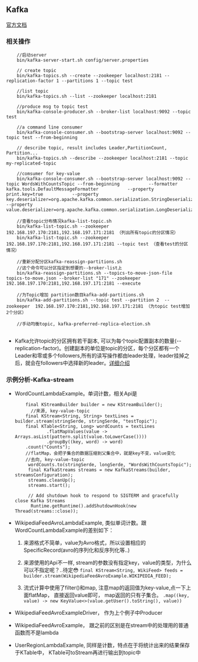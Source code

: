 ## Kafka


[官方文档](http://kafka.apache.org/documentation/)

### 相关操作

```
	//启动server
	bin/kafka-server-start.sh config/server.properties
	
	// create topic
	bin/kafka-topics.sh --create --zookeeper localhost:2181 --replication-factor 1 --partitions 1 --topic test
	
	//list topic
	bin/kafka-topics.sh --list --zookeeper localhost:2181
	
	//produce msg to topic test
	bin/kafka-console-producer.sh --broker-list localhost:9092 --topic test
	
	//a command line consumer
	bin/kafka-console-consumer.sh --bootstrap-server localhost:9092 --topic test --from-beginning
	
	// describe topic, result includes Leader,PartitionCount, Partition...
	bin/kafka-topics.sh --describe --zookeeper localhost:2181 --topic my-replicated-topic
	
	//comsumer for key-value
	bin/kafka-console-consumer.sh --bootstrap-server localhost:9092 --topic WordsWithCountsTopic --from-beginning           --formatter kafka.tools.DefaultMessageFormatter           --property print.key=true           --property key.deserializer=org.apache.kafka.common.serialization.StringDeserializer           --property value.deserializer=org.apache.kafka.common.serialization.LongDeserializer
	
	//查看topic分布情况kafka-list-topic.sh
	bin/kafka-list-topic.sh --zookeeper 192.168.197.170:2181,192.168.197.171:2181 （列出所有topic的分区情况）
	bin/kafka-list-topic.sh --zookeeper 192.168.197.170:2181,192.168.197.171:2181 --topic test （查看test的分区情况）
	
	//重新分配分区kafka-reassign-partitions.sh
	//这个命令可以分区指定到想要的--broker-list上
	bin/kafka-reassign-partitions.sh --topics-to-move-json-file topics-to-move.json --broker-list "171" --zookeeper 192.168.197.170:2181,192.168.197.171:2181 --execute 
	
	//为Topic增加 partition数目kafka-add-partitions.sh
	bin/kafka-add-partitions.sh --topic test --partition 2  --zookeeper  192.168.197.170:2181,192.168.197.171:2181 （为topic test增加2个分区）
	
	//手动均衡topic, kafka-preferred-replica-election.sh
	
```

+ Kafka允许topic的分区拥有若干副本, 可以为每个topic配置副本的数量(--replication-factor)。创建副本的单位是topic的分区，每个分区都有一个Leader和零或多个followers,所有的读写操作都由leader处理，leader挂掉之后，就会在followers中选择新的leader。[详细介绍](http://www.infoq.com/cn/articles/kafka-analysis-part-2/)

### 示例分析-Kafka-stream

+ WordCountLambdaExample。单词计数，相关Api是

		  final KStreamBuilder builder = new KStreamBuilder();
			//来源, key-value-topic
		  final KStream<String, String> textLines = builder.stream(stringSerde, stringSerde, "testTopic");
		  final KTable<String, Long> wordCounts = textLines
	     	      .flatMapValues(value -> Arrays.asList(pattern.split(value.toLowerCase())))
	     	      .groupBy((key, word) -> word)
	      .count("Counts");
	      //flatMap，会把子集合的数据压缩到父集合中，就是key不变，value变化
	      //去向, key-value-topic
	       wordCounts.to(stringSerde, longSerde, "WordsWithCountsTopic");
	       final KafkaStreams streams = new KafkaStreams(builder, streamsConfiguration);
	       streams.cleanUp();
    	   streams.start();
    	   
    	   // Add shutdown hook to respond to SIGTERM and gracefully close Kafka Streams
   			Runtime.getRuntime().addShutdownHook(new Thread(streams::close));
   			
+ WikipediaFeedAvroLambdaExample, 类似单词计数。跟WordCountLambdaExample的差别如下：
	1. 来源格式不简单，value为Avro格式，所以设置相应的SpecificRecord(avro的序列化和反序列化等..)
	2. 来源使用的Api不一样, stream的参数没有指定key，value的类型，为什么可以不指定呢？..待定😳    ```final KStream<String, WikiFeed> feeds = builder.stream(WikipediaFeedAvroExample.WIKIPEDIA_FEED);```
	
	3. 流式计算中使用了filter()和map, 注意map的返回值为key-value,点一下上面flatMap， 直接返回value即可， map返回的只有子集合。    ```.map((key, value) -> new KeyValue<>(value.getUser().toString(), value))```

+ WikipediaFeedAvroExampleDriver， 作为上个例子中Producer
+ WikipediaFeedAvroExample， 跟之前的区别是在stream中的处理用的普通函数而不是lambda
+ UserRegionLambdaExample, 同样是计数，特点在于将统计出来的结果保存于KTable中， KTable可toStream再进行输出到topic中
